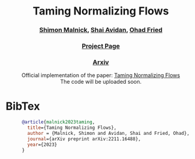 <h1 style="text-align: center;">
Taming Normalizing Flows
</h1>

<h3 style="text-align: center;">
<a href="https://www.linkedin.com/in/shimon-malnick-1b8404125/">Shimon Malnick</a>,
<a href="http://www.eng.tau.ac.il/~avidan/"> Shai Avidan</a>,
<a href="https://www.ohadf.com/"> Ohad Fried</a>
</h3>

<h3 style="text-align: center;">
<a href="https://shimonmalnick.github.io/taming_norm_flows/">Project Page</a>
</h3>

<h3 style="text-align: center;">
<!-- add ref to arxiv below -->
<a href="https://arxiv.org/abs/2211.16488">Arxiv</a>
</h3>

<div style="text-align: center;">
Official implementation of the paper:
 <a href="https://arxiv.org/abs/2211.16488"> Taming Normalizing Flows</a>
<br>
The code will be uploaded soon.
</div>

# BibTex
```bib
      @article{malnick2023taming,
        title={Taming Normalizing Flows},
        author = {Malnick, Shimon and Avidan, Shai and Fried, Ohad},
        journal={arXiv preprint arXiv:2211.16488},
        year={2023}
      }
```